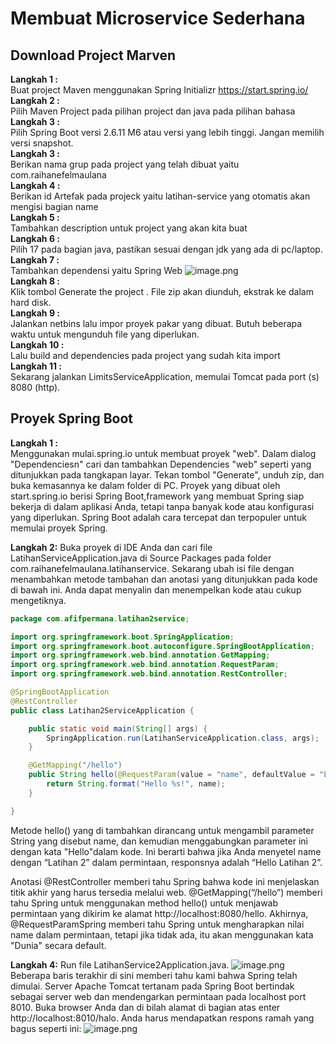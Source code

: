 # **Membuat Microservice Sederhana**

## Download Project Marven
**Langkah 1  :** <br>Buat project Maven menggunakan Spring Initializr https://start.spring.io/
<br>**Langkah 2  :** <br>Pilih Maven Project pada pilihan project dan java pada pilihan bahasa
<br>**Langkah 3  :**<br> Pilih Spring Boot versi 2.6.11 M6 atau versi yang lebih tinggi. Jangan memilih versi snapshot.
<br>**Langkah 3  :** <br>Berikan nama grup pada project yang telah dibuat yaitu com.raihanefelmaulana
<br>**Langkah 4  :** <br>Berikan id Artefak pada projeck yaitu latihan-service yang otomatis akan mengisi bagian name
<br>**Langkah 5  :** <br>Tambahkan description untuk project yang akan kita buat
<br>**Langkah 6  :**<br>Pilih 17 pada bagian java, pastikan sesuai dengan jdk yang ada di pc/laptop.
<br>**Langkah 7  :** <br>Tambahkan dependensi yaitu Spring Web
![image.png](https://drive.google.com/uc?export=view&id=1KWmreT8Eg7OfjCieYgQ7rTlJL0zg4ZnH)
<br>**Langkah 8  :** <br>Klik tombol Generate the project . File zip akan diunduh, ekstrak ke dalam hard disk.
<br>**Langkah 9  :**<br> Jalankan netbins lalu impor proyek pakar yang dibuat. Butuh beberapa waktu untuk mengunduh file yang diperlukan.
<br>**Langkah 10 :** <br>Lalu build and dependencies pada project yang sudah kita import
<br>**Langkah 11 :**<br> Sekarang jalankan LimitsServiceApplication, memulai Tomcat pada port (s) 8080 (http).

## Proyek Spring Boot
**Langkah 1 :** 
<br>  Menggunakan mulai.spring.io untuk membuat proyek "web". Dalam dialog "Dependenciesn" cari dan tambahkan Dependencies "web" seperti yang ditunjukkan pada tangkapan layar. Tekan tombol "Generate", unduh zip, dan buka kemasannya ke dalam folder di PC.
Proyek yang dibuat oleh start.spring.io berisi Spring Boot,framework yang membuat Spring siap bekerja di dalam aplikasi Anda, tetapi tanpa banyak kode atau konfigurasi yang diperlukan. Spring Boot adalah cara tercepat dan terpopuler untuk memulai proyek Spring.

**Langkah 2:**
Buka proyek di IDE Anda dan cari file LatihanServiceApplication.java di Source Packages pada folder com.raihanefelmaulana.latihanservice. Sekarang ubah isi file dengan menambahkan metode tambahan dan anotasi yang ditunjukkan pada kode di bawah ini. Anda dapat menyalin dan menempelkan kode atau cukup mengetiknya.
```java
package com.afifpermana.latihan2service;

import org.springframework.boot.SpringApplication;
import org.springframework.boot.autoconfigure.SpringBootApplication;
import org.springframework.web.bind.annotation.GetMapping;
import org.springframework.web.bind.annotation.RequestParam;
import org.springframework.web.bind.annotation.RestController;

@SpringBootApplication
@RestController
public class Latihan2ServiceApplication {

    public static void main(String[] args) {
        SpringApplication.run(LatihanServiceApplication.class, args);
    }

    @GetMapping("/hello")
    public String hello(@RequestParam(value = "name", defaultValue = "Latihan 2") String name) {
        return String.format("Hello %s!", name);
    }

}
```
Metode hello() yang di tambahkan dirancang untuk mengambil parameter String yang disebut name, dan kemudian menggabungkan parameter ini dengan kata "Hello"dalam kode. Ini berarti bahwa jika Anda menyetel name dengan “Latihan 2” dalam permintaan, responsnya adalah “Hello Latihan 2”.

Anotasi @RestController memberi tahu Spring bahwa kode ini menjelaskan titik akhir yang harus tersedia melalui web. @GetMapping(“/hello”) memberi tahu Spring untuk menggunakan method hello() untuk menjawab permintaan yang dikirim ke alamat http://localhost:8080/hello. Akhirnya, @RequestParamSpring memberi tahu Spring untuk mengharapkan nilai name dalam permintaan, tetapi jika tidak ada, itu akan menggunakan kata "Dunia" secara default.

**Langkah 4:**
Run file LatihanService2Application.java.
![image.png](https://drive.google.com/uc?export=view&id=1VkIIwZShP97pUyYNCC7EMw0rvQeU8jVV )
Beberapa baris terakhir di sini memberi tahu kami bahwa Spring telah dimulai. Server Apache Tomcat tertanam pada Spring Boot bertindak sebagai server web dan mendengarkan permintaan pada localhost port 8010. Buka browser Anda dan di bilah alamat di bagian atas enter http://localhost:8010/halo. Anda harus mendapatkan respons ramah yang bagus seperti ini:
![image.png](https://drive.google.com/uc?export=view&id=1V9cn-S45QdAVlpiJ19OkxLGacu5hjM8h)


